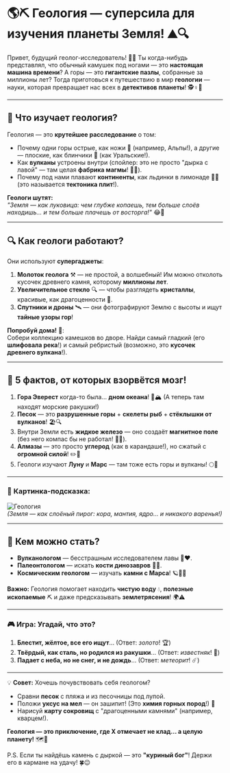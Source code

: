 # 🌎⛏️ **Геология — суперсила для изучения планеты Земля!** ⛰️🔍

Привет, будущий геолог-исследователь! 👋✨ Ты когда-нибудь представлял, что обычный камушек под ногами — это **настоящая машина времени**? А горы — это **гигантские пазлы**, собранные за миллионы лет? Тогда приготовься к путешествию в мир **геологии** — науки, которая превращает нас всех в **детективов планеты**! 🕵️♀️🌋  

---

## 🧩 **Что изучает геология?**  
Геология — это **крутейшее расследование** о том:  
- Почему одни горы острые, как ножи 🔪 (например, Альпы!), а другие — плоские, как блинчики 🥞 (как Уральские!).  
- Как **вулканы** устроены внутри (спойлер: это не просто "дырка с лавой" — там целая **фабрика магмы**! 🌋🔥).  
- Почему под нами плавают **континенты**, как льдинки в лимонаде 🧊🥤 (это называется **тектоника плит**!).  

**Геологи шутят:**  
*"Земля — как луковица: чем глубже копаешь, тем больше слоёв находишь... и тем больше плачешь от восторга!"* 😂🧅  

---

## 🔍 **Как геологи работают?**  
Они используют **супергаджеты**:  
1. **Молоток геолога** ⚒️ — не простой, а волшебный! Им можно отколоть кусочек древнего камня, которому **миллионы лет**.  
2. **Увеличительное стекло** 🔍 — чтобы разглядеть **кристаллы**, красивые, как драгоценности 💎.  
3. **Спутники и дроны** 🛰️ — они фотографируют Землю с высоты и ищут **тайные узоры гор**!  

**Попробуй дома!** 🏡:  
Собери коллекцию камешков во дворе. Найди самый гладкий (его **шлифовала река**!) и самый ребристый (возможно, это **кусочек древнего вулкана**!).  

---

## 🌟 **5 фактов, от которых взорвётся мозг!**  
1. **Гора Эверест** когда-то была... **дном океана**! 🐚🏔️ (А теперь там находят морские ракушки!)  
2. **Песок** — это **разрушенные горы** + **скелеты рыб** + **стёклышки от вулканов**! 🏖️🔍  
3. Внутри Земли есть **жидкое железо** — оно создаёт **магнитное поле** (без него компас бы не работал! 🧭💫).  
4. **Алмазы** — это просто **углерод** (как в карандаше!), но сжатый с **огромной силой**! ✏️💎  
5. Геологи изучают **Луну** и **Марс** — там тоже есть горы и вулканы! 🌕🚀  

---

### 🎨 **Картинка-подсказка:**  
![Геология](https://i.imgur.com/JQr2WtD.png)  
*(Земля — как слоёный пирог: кора, мантия, ядро... и никакого варенья!)*  

---

## 💼 **Кем можно стать?**  
- **Вулканологом** — бесстрашным исследователем лавы 🌋❤️.  
- **Палеонтологом** — искать **кости динозавров** 🦖🔎.  
- **Космическим геологом** — изучать **камни с Марса**! 🪐👨🚀  

**Важно:** Геология помогает находить **чистую воду** 💧, **полезные ископаемые** ⛏️ и даже предсказывать **землетрясения**! 🌍⚠️  

---

### 🎮 **Игра: Угадай, что это?**  
1. **Блестит, жёлтое, все его ищут**... (Ответ: *золото*! 🏆)  
2. **Твёрдый, как сталь, но родился из ракушки**... (Ответ: *известняк*! 🐚)  
3. **Падает с неба, но не снег, и не дождь**... (Ответ: *метеорит*! ☄️)  

---

💡 **Совет:** Хочешь почувствовать себя геологом?  
- Сравни **песок** с пляжа и из песочницы под лупой.  
- Положи **уксус на мел** — он зашипит! (Это **химия горных пород**!) 🧪  
- Нарисуй **карту сокровищ** с "драгоценными камнями" (например, кварцем!).  

**Геология — это приключение, где X отмечает не клад... а целую планету!** 🗺️💎  

P.S. Если ты найдёшь камень с дыркой — это **"куриный бог"**! Держи его в кармане на удачу! 🍀😉  
